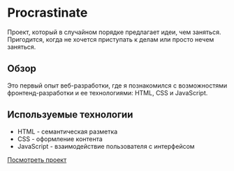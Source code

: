 # Procrastinate
Проект, который в случайном порядке предлагает идеи, чем заняться. Пригодится, когда не хочется приступать к делам или просто нечем заняться. 
## Обзор
Это первый опыт веб-разработки, где я познакомился с возможностями фронтенд-разработки и ее технологиями: HTML, CSS и JavaScript.
## Используемые технологии
* HTML - семантическая разметка
* CSS - оформление контента
* JavaScript - взаимодействие пользователя с интерфейсом

[Посмотреть проект](https://kohanniy.github.io/jokefordade/)
